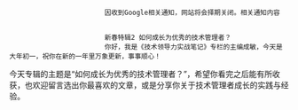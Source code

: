 
                            
                            因收到Google相关通知，网站将会择期关闭。相关通知内容
                            
                            
                            新春特辑2 如何成长为优秀的技术管理者？
                            你好，我是《技术领导力实战笔记》专栏的主编成敏，今天是大年初一，祝你在新的一年里万象更新，事事顺心！

今天专辑的主题是“如何成长为优秀的技术管理者？”，希望你看完之后能有所收获，也欢迎留言选出你最喜欢的文章，或是分享你关于技术管理者成长的实践与经验。































                        
                        
                            